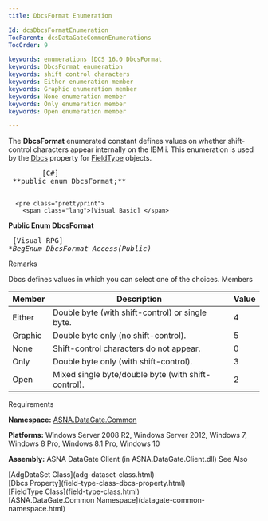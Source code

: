 ```yaml
---
title: DbcsFormat Enumeration

Id: dcsDbcsFormatEnumeration
TocParent: dcsDataGateCommonEnumerations
TocOrder: 9

keywords: enumerations [DCS 16.0 DbcsFormat
keywords: DbcsFormat enumeration
keywords: shift control characters
keywords: Either enumeration member
keywords: Graphic enumeration member
keywords: None enumeration member
keywords: Only enumeration member
keywords: Open enumeration member

---
```


The <span> **DbcsFormat** </span> enumerated constant defines values on whether shift-control characters appear internally on the IBM i. This enumeration is used by the [ Dbcs](field-type-class-dbcs-property.html) property for [FieldType](field-type-class.html) objects.
<pre class="prettyprint">
        <span class="lang">[C#]</span>
 **public enum DbcsFormat;** 
      </pre>
      <pre class="prettyprint">
        <span class="lang">[Visual Basic] </span>
 **Public Enum DbcsFormat** 
      </pre>
      <pre class="prettyprint">
        <span class="lang">[Visual RPG]</span>
 **BegEnum DbcsFormat Access(*Public)** 
      </pre>

Remarks

<span>Dbcs</span> defines values in which you can select one of the choices. 
Members



| Member | Description | Value |
| ---- | ---- | ---- |
| Either | Double byte (with shift-control) or single byte. | 4 |
| Graphic | Double byte only (no shift-control). | 5 |
| None | Shift-control characters do not appear. | 0 |
| Only | Double byte only (with shift-control). | 3 |
| Open | Mixed single byte/double byte (with shift-control). | 2 |



Requirements

**Namespace:** [ASNA.DataGate.Common](datagate-common-namespace.html) 

**Platforms:** Windows Server 2008 R2, Windows Server 2012, Windows 7, Windows 8 Pro, Windows 8.1 Pro, Windows 10

**Assembly:** ASNA DataGate Client (in ASNA.DataGate.Client.dll)
See Also

<dl />
        [AdgDataSet Class](adg-dataset-class.html)
        <br />
        [Dbcs Property](field-type-class-dbcs-property.html)
        <br />
        [FieldType Class](field-type-class.html)
        <br />
        [ASNA.DataGate.Common Namespace](datagate-common-namespace.html)

